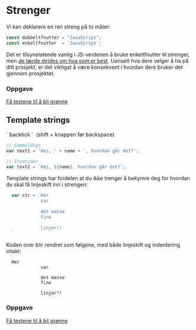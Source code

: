 # Strenger

Vi kan deklarere en ren streng på to måter:
```javascript
const dobbeltfnutter = "JavaScript";
const enkeltfnutter  = 'JavaScript';
```

Det er tilsynelatende vanlig i JS-verdenen å bruke enkeltfnutter til strenger, men [de lærde strides om hva som er best](https://stackoverflow.com/questions/242813/when-to-use-double-or-single-quotes-in-javascript). Uansett hva dere velger å ha på ditt prosjekt, er det viktigst å være konsekvent i hvordan dere bruker det gjennom prosjektet.

### Oppgave
[Få testene til å bli grønne](http://tddbin.com/#?kata=es6/language/template-strings/basics)

## Template strings

\` backtick ` &nbsp;(shift + knappen før backspace)

```javascript
// Gammeldags
var text1 = 'Hei, ' + name + ', hvordan går det?';

// Fremtiden
var text2 = `Hei, ${name}, hvordan går det?`;
```

Template strings har fordelen at du ikke trenger å bekymre deg for hvordan du skal få linjeskift inn i strengen:

```javascript
  var str = `Her
             var

             det masse
             fine

             linjer!!
  `
```
Koden over blir rendret som følgene, med både linjeskift og indentering intakt:
```text
  Her
             var

             det masse
             fine

             linjer!!
```

### Oppgave
[Få testene til å bli grønne](http://tddbin.com/#?kata=es6/language/template-strings/multiline)
